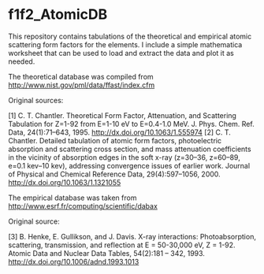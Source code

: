 f1f2_AtomicDB
=============

This repository contains tabulations of the theoretical and empirical atomic scattering form factors for the elements. 
I include a simple mathematica worksheet that can be used to load and extract the data and plot it as needed.

The theoretical database was compiled from http://www.nist.gov/pml/data/ffast/index.cfm

Original sources:

[1] C. T. Chantler. Theoretical Form Factor, Attenuation, and Scattering Tabulation for Z=1-92 from E=1-10 eV to E=0.4-1.0 MeV. J. Phys. Chem. Ref. Data, 24(1):71–643, 1995. http://dx.doi.org/10.1063/1.555974
[2] C. T. Chantler. Detailed tabulation of atomic form factors, photoelectric absorption and scattering cross section, and mass attenuation coefficients in the vicinity of absorption edges in the soft x-ray (z=30–36, z=60–89, e=0.1 kev–10 kev), addressing convergence issues of earlier work. Journal of Physical and Chemical Reference Data, 29(4):597–1056, 2000. http://dx.doi.org/10.1063/1.1321055

The empirical database was taken from http://www.esrf.fr/computing/scientific/dabax

Original source:

[3] B. Henke, E. Gullikson, and J. Davis. X-ray interactions: Photoabsorption, scattering, transmission, and reflection at E = 50-30,000 eV, Z = 1-92. Atomic Data and Nuclear Data Tables, 54(2):181 – 342, 1993. http://dx.doi.org/10.1006/adnd.1993.1013
